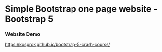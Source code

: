 # Simple Bootstrap one page website - Bootstrap 5

### Website Demo
https://kosprok.github.io/bootstrap-5-crash-course/